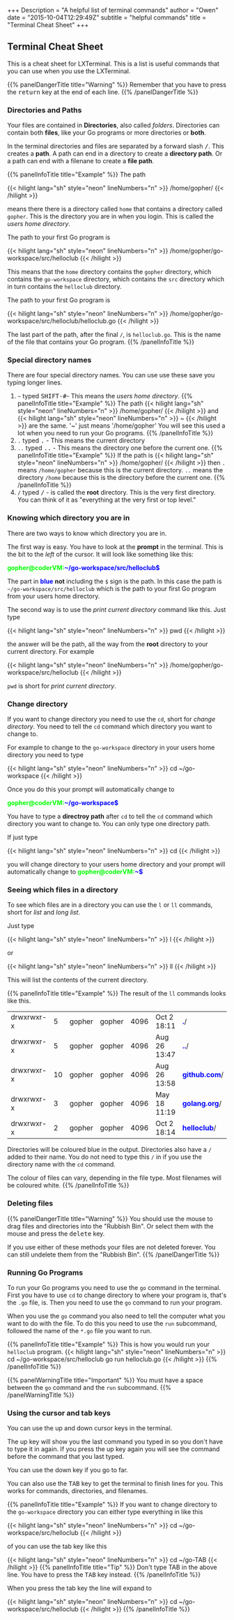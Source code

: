 +++
Description = "A helpful list of terminal commands"
author = "Owen"
date = "2015-10-04T12:29:49Z"
subtitle = "helpful commands"
title = "Terminal Cheat Sheet"
+++
## Terminal Cheat Sheet
This is a cheat sheet for LXTerminal. This is a list is useful commands that you
can use when you use the LXTerminal.

{{% panelDangerTitle title="Warning" %}}
Remember that you have to press the <kbd>return</kbd> key at the end of each line.
{{% /panelDangerTitle %}}

### Directories and Paths
Your files are contained in **Directories**, also called *folders*. Directories
can contain both **files**, like your Go programs or more directories or **both**.

In the terminal directories and files are separated by a forward slash
<kbd>/</kbd>. This creates a **path**. A path can end in a directory to create
a **directory path**. Or a path can end with a filenane to create a **file path**.

{{% panelInfoTitle title="Example" %}}
The path

{{< hilight lang="sh" style="neon" lineNumbers="n" >}}
/home/gopher/
{{< /hilight >}}

means there there is a directory called `home` that contains a directory called
`gopher`. This is the directory you are in when you login. This is called the
_users home directory_.

The path to your first Go program is

{{< hilight lang="sh" style="neon" lineNumbers="n" >}}
/home/gopher/go-workspace/src/helloclub
{{< /hilight >}}

This means that the `home` directory contains the `gopher` directory, which
contains the `go-workspace` directory, which contains the `src` directory
which in turn contains the `helloclub` directory.

The path to your first Go program is

{{< hilight lang="sh" style="neon" lineNumbers="n" >}}
/home/gopher/go-workspace/src/helloclub/helloclub.go
{{< /hilight >}}

The last part of the path, after the final `/`, is `helloclub.go`. This is the
name of the file that contains your Go program.
{{% /panelInfoTitle %}}

### Special directory names
There are four special directory names. You can use use these save you typing
longer lines.

1. `~` typed <kbd>SHIFT-#</kbd>- This means the _users home directory_.
{{% panelInfoTitle title="Example" %}}
The path
{{< hilight lang="sh" style="neon" lineNumbers="n" >}}
/home/gopher/
{{< /hilight >}}
and
{{< hilight lang="sh" style="neon" lineNumbers="n" >}}
~
{{< /hilight >}}
are the same. '~' just means '/home/gopher'
You will see this used a lot when you need to run your Go programs.
{{% /panelInfoTitle %}}
2. `.` typed <kbd>.</kbd> - This means the current directory
3. `..` typed <kbd>..</kbd> - This means the directory one before the current one.
{{% panelInfoTitle title="Example" %}}
If the path is
{{< hilight lang="sh" style="neon" lineNumbers="n" >}}
/home/gopher/
{{< /hilight >}}
then `.` means `/home/gopher` because this is the current directory.
`..` means the directory `/home` because this is the directory before the
current one.
{{% /panelInfoTitle %}}
4. `/` typed <kbd>/</kbd> - is called the **root** directory. This is the very
first directory. You can think of it as "everything at the very first or top
level."

### Knowing which directory you are in
There are two ways to know which directory you are in.

The first way is easy. You have to look at the **prompt** in the terminal. This
is the bit to the *left* of the cursor. It will look like something like this:

<strong style="color:lime">gopher@coderVM:</strong><strong style="color:blue">~/go-workspace/src/helloclub$</strong>

The part in <strong string style="color:blue">blue</strong> **not** including
the `$` sign is the path. In this case the path is
`~/go-workspace/src/helloclub` which is the path to your first Go program from
your users home directory.

The second way is to use the *print current directory* command like this. Just type

{{< hilight lang="sh" style="neon" lineNumbers="n" >}}
pwd
{{< /hilight >}}

the answer will be the path, all the way from the **root** directory to
your current directory. For example

{{< hilight lang="sh" style="neon" lineNumbers="n" >}}
/home/gopher/go-workspace/src/helloclub
{{< /hilight >}}

`pwd` is short for *print current directory*.

### Change directory
If you want to change directory you need to use the `cd`, short for *change
directory*. You need to tell the `cd` command which directory you want to change
to.

For example to change to the `go-workspace` directory in your users home directory
you need to type

{{< hilight lang="sh" style="neon" lineNumbers="n" >}}
cd ~/go-workspace
{{< /hilight >}}

Once you do this your prompt will automatically change to

<strong style="color:lime">gopher@coderVM:</strong><strong  style="color:blue">~/go-workspace$</strong>

You have to type a **directroy path** after `cd` to tell the `cd` command which
directory you want to change to. You can only type one directory path.

If just type

{{< hilight lang="sh" style="neon" lineNumbers="n" >}}
cd
{{< /hilight >}}

you will change directory to your users home directory and your prompt will
automatically change to
<strong style="color:lime">gopher@coderVM:</strong><strong style="color:blue">~$</strong>

### Seeing which files in a directory
To see which files are in a directory you can use the `l` or `ll` commands,
short for *list* and *long list*.

Just type

{{< hilight lang="sh" style="neon" lineNumbers="n" >}}
l
{{< /hilight >}}

or

{{< hilight lang="sh" style="neon" lineNumbers="n" >}}
ll
{{< /hilight >}}

This will list the contents of the current directory.

{{% panelInfoTitle title="Example" %}}
The result of the `ll` commands looks like this.
<table class="table-condensed">
<tr><td>drwxrwxr-x</td><td>5</td><td>gopher</td><td>gopher</td><td>4096</td><td> Oct  2 18:11</td> <td><strong style="color:blue">.</strong>/</td></tr>
<tr><td>drwxrwxr-x</td><td>  5</td><td> gopher</td><td>gopher</td><td>4096</td><td>Aug 26 13:47</td><td><strong style="color:blue">..</strong>/</td></tr>
<tr><td>drwxrwxr-x</td><td>10</td><td>gopher</td><td> gopher</td><td> 4096</td><td> Aug 26 13:58</td><td><strong style="color:blue"> github.com</strong>/</td></tr>
</tr><td>drwxrwxr-x</td><td>  3</td><td> gopher</td><td> gopher</td><td> 4096</td><td> May 18 11:19</td><td><strong style="color:blue"> golang.org</strong>/</td></tr>
<tr><td>drwxrwxr-x</td><td>  2</td><td> gopher</td><td> gopher</td><td> 4096</td><td> Oct  2 18:14</td><td><strong style="color:blue"> helloclub</strong>/</td></tr>
</table>

Directories will be coloured blue in the output. Directories also have a `/` added
to their name. You do not need to type this `/` in if you use the directory name
with the `cd` command.

The colour of files can vary, depending in the file type. Most filenames will be
coloured white.
{{% /panelInfoTitle %}}

### Deleting files
{{% panelDangerTitle title="Warning" %}}
You should use the mouse to drag files and directories into the "Rubbish Bin".
Or select them with the mouse and press the <kbd>delete</kbd> key.

If you use either of these methods your files are not deleted forever. You can
still undelete them from the "Rubbish Bin".
{{% /panelDangerTitle %}}

### Running Go Programs
To run your Go programs you need to use the `go` command in the terminal.
First you have to use `cd` to change directory to where your program is, that's the
`.go` file, is. Then you need to use the `go` command to run your program.

When you use the `go` command you also need to tell the computer what you want
to do with the file. To do this you need to use the `run` subcommand, followed
the name of the `*.go` file you want to run.

{{% panelInfoTitle title="Example" %}}
This is how you would run your `helloclub` program.
{{< hilight lang="sh" style="neon" lineNumbers="n" >}}
cd ~/go-workspace/src/helloclub
go run helloclub.go
{{< /hilight >}}
{{% /panelInfoTitle %}}

{{% panelWarningTitle title="Important" %}}
You must have a space between the `go` command and the `run` subcommand.
{{% /panelWarningTitle %}}


### Using the cursor and tab keys
You can use the up
<kbd><span class="glyphicon glyphicon-arrow-up" aria-hidden="true"></span></kbd>
and down
<kbd><span class="glyphicon glyphicon-arrow-down" aria-hidden="true"></span></kbd>
cursor keys in the terminal.

The up
<kbd><span class="glyphicon glyphicon-arrow-up" aria-hidden="true"></span></kbd>
key will show you the last command you typed in so you don't have to type it in
again. If you press the up <kbd><span class="glyphicon glyphicon-arrow-up" aria-hidden="true"></span></kbd>
key again you will see the command before the command that you last typed.

You can use the down <kbd><span class="glyphicon glyphicon-arrow-down" aria-hidden="true"></span></kbd>
key if you go to far.

You can also use the <kbd>TAB</kbd> key to get the terminal to finish lines for
you. This works for commands, directories, and filenames.

{{% panelInfoTitle title="Example" %}}
If you want to change directory to the `go-workspace` directory you can either
type everything in like this

{{< hilight lang="sh" style="neon" lineNumbers="n" >}}
cd ~/go-workspace/src/helloclub
{{< /hilight >}}

of you can use the tab key like this

{{< hilight lang="sh" style="neon" lineNumbers="n" >}}
cd ~/go-TAB
{{< /hilight >}}
{{% panelInfoTitle title="Tip" %}}
Don't type TAB in the above line. You have to press the <kbd>TAB</kbd> key instead.
{{% /panelInfoTitle %}}

When you press the tab key the line will expand to

{{< hilight lang="sh" style="neon" lineNumbers="n" >}}
cd ~/go-workspace/src/helloclub
{{< /hilight >}}
{{% /panelInfoTitle %}}

